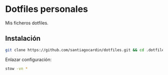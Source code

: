 # Dotfiles personales

Mis ficheros dotfiles.

## Instalación

```bash
git clone https://github.com/santiagocardin/dotfiles.git && cd .dotfiles
```

Enlazar configuración:

```bash
stow -vn *
```
